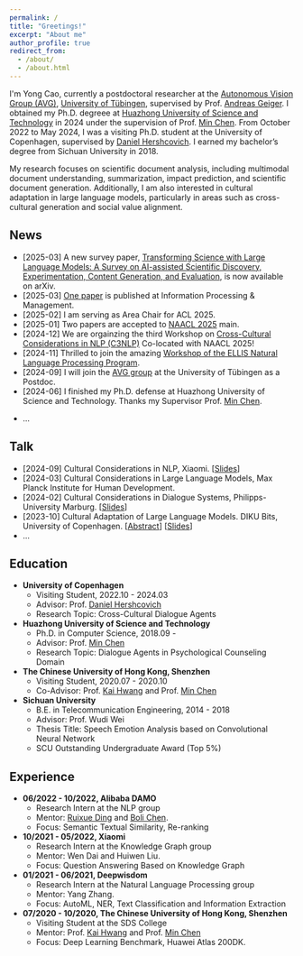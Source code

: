 ```yaml
---
permalink: /
title: "Greetings!"
excerpt: "About me"
author_profile: true
redirect_from: 
  - /about/
  - /about.html
---
```

I'm Yong Cao, currently a postdoctoral researcher at the [Autonomous Vision Group (AVG)](https://uni-tuebingen.de/en/fakultaeten/mathematisch-naturwissenschaftliche-fakultaet/fachbereiche/informatik/lehrstuehle/autonomous-vision/home/), [University of Tübingen](https://uni-tuebingen.de/en/), supervised by Prof. [Andreas Geiger](https://www.cvlibs.net/). I obtained my Ph.D. degreee at [Huazhong University of Science and Technology](https://www.hust.edu.cn/) in 2024 under the supervision of Prof. [Min Chen](https://people.ece.ubc.ca/~minchen/). From October 2022 to May 2024, I was a visiting Ph.D. student at the University of Copenhagen, supervised by [Daniel Hershcovich](https://danielhers.github.io/). I earned my bachelor’s degree from Sichuan University in 2018. 

My research focuses on scientific document analysis, including multimodal document understanding, summarization, impact prediction, and scientific document generation. Additionally, I am also interested in cultural adaptation in large language models, particularly in areas such as cross-cultural generation and social value alignment.

News
------
* [2025-03] A new survey paper, [Transforming Science with Large Language Models: A Survey on AI-assisted Scientific Discovery, Experimentation, Content Generation, and Evaluation](https://arxiv.org/abs/2502.05151), is now available on arXiv.
* [2025-03] [One paper](https://www.sciencedirect.com/science/article/pii/S030645732500041X) is published at Information Processing & Management.
* [2025-02] I am serving as Area Chair for ACL 2025.
* [2025-01] Two papers are accepted to [NAACL 2025](https://2025.naacl.org/) main.
* [2024-12] We are orgainzing the third Workshop on [Cross-Cultural Considerations in NLP (C3NLP)](https://c3nlp.github.io/) Co-located with NAACL 2025!
* [2024-11] Thrilled to join the amazing [Workshop of the ELLIS Natural Language Processing Program](https://www.dagstuhl.de/seminars/seminar-calendar/seminar-details/24485).
* [2024-09] I will join the [AVG group](https://uni-tuebingen.de/fakultaeten/mathematisch-naturwissenschaftliche-fakultaet/fachbereiche/informatik/lehrstuehle/autonomous-vision/team/) at the University of Tübingen as a Postdoc.
* [2024-06] I finished my Ph.D. defense at Huazhong University of Science and Technology. Thanks my Supervisor Prof. [Min Chen](https://people.ece.ubc.ca/~minchen/).
<!-- * [2024-04] [One paper](https://arxiv.org/abs/2407.04999) was accepted by IJCAI 2024. -->
<!-- * [2024-03] Give a talk at [Max Planck Institute for Human Development](https://www.mpib-berlin.mpg.de/research/research-centers/adaptive-rationality). -->
<!-- * [2024-02] Give a talk at [Philipps-University Marburg](https://www.uni-marburg.de/en).  -->
* ...


<!-- * [2024-02] Excited to visit [Christin Seifert](http://christinseifert.info/) at Philipps-University Marburg and [Dirk U. Wulff](https://www.dirkwulff.org/) at Max Planck Institute for Human Development.
* [2024-01] Two papers were accepted by EACL 2024, [one](https://arxiv.org/abs/2309.01606) to the main conference and [one](https://arxiv.org/abs/2401.10352) to findings.
* [2023-12] We are orgainzing the [Cross-Cultural Considerations in NLP](https://sites.google.com/view/c3nlp) Workshop at ACL 2024.
* [2023-12] [One paper](https://arxiv.org/abs/2401.01667) was accepted by IEEE ICASSP 2024.
* [2023-10] Excited to be selected as DAAD AInet fellow for the Postdoc-NeT-AI 11/2023 Networking Week on Human-centered AI.
* [2023-10] [One paper](https://arxiv.org/abs/2310.17353) was accepted by Transactions of the Association for Computational Linguistics (TACL).
* [2023-08] [Our paper](https://arxiv.org/pdf/2303.17466.pdf) was reported by Danish newspaper [Børsen](https://borsen.dk/nyheder/ai/populaer-chatbot-promoverer-amerikanske-vaerdier-og-normer).
* [2023-07] [Our paper](https://arxiv.org/pdf/2303.17466.pdf) was reported by several Danish media, including [Politiken](https://politiken.dk/debat/klummer/jarlner/art9429359/Samtalerobot-er-et-redskab-for-amerikansk-kulturimperialisme), [Børsen](https://ekstrabladet.dk/nyheder/samfund/chatgpt-fremmer-amerikanske-normer-og-vaerdier/9856186), [Danish TV2](https://www.tv2kosmopol.dk/nyhedsarkiv?date=2023-07-10&clip=634dda2b-8303-4527-aeff-a96418116135), [Ekstra Bladet](https://ekstrabladet.dk/nyheder/samfund/chatgpt-fremmer-amerikanske-normer-og-vaerdier/9856186), [University of Copenhagen](https://di.ku.dk/english/news/2023/chatgpt-promotes-american-norms-and-values/)! -->

Talk
------
* [2024-09] Cultural Considerations in NLP, Xiaomi. [[Slides](/files/2024-09-27-Xiaomi-Meeting.pdf)]
* [2024-03] Cultural Considerations in Large Language Models, Max Planck Institute for Human Development.
* [2024-02] Cultural Considerations in Dialogue Systems, Philipps-University Marburg. [[Slides](/files/2024_Marburg.pdf)]
* [2023-10] Cultural Adaptation of Large Language Models. DIKU Bits, University of Copenhagen. [[Abstract](https://di.ku.dk/begivenhedsmappe/begivenheder-2023/diku-bits-nlp-october-2023/)] [[Slides](/files/2023_DIKU_Bits.pdf)]
* ...

Education
------
<!-- ### Education -->
  * **University of Copenhagen**
    * Visiting Student, 2022.10 - 2024.03
    * Advisor: Prof. [Daniel Hershcovich](https://danielhers.github.io/)
    * Research Topic: Cross-Cultural Dialogue Agents
  * **Huazhong University of Science and Technology**
    * Ph.D. in Computer Science, 2018.09 -
    * Advisor: Prof. [Min Chen](https://people.ece.ubc.ca/~minchen/) 
    * Research Topic: Dialogue Agents in Psychological Counseling Domain
  * **The Chinese University of Hong Kong, Shenzhen**
    * Visiting Student, 2020.07 - 2020.10
    * Co-Advisor: Prof. [Kai Hwang](https://myweb.cuhk.edu.cn/hwangkai) and Prof. [Min Chen](https://people.ece.ubc.ca/~minchen/) 
  * **Sichuan University**
    * B.E. in Telecommunication Engineering, 2014 - 2018
    * Advisor: Prof. Wudi Wei
    * Thesis Title: Speech Emotion Analysis based on Convolutional Neural Network
    * SCU Outstanding Undergraduate Award (Top 5%)
    

<!-- Publications
------ -->


Experience
------
  * **06/2022 - 10/2022, Alibaba DAMO**
    * Research Intern at the NLP group
    * Mentor: [Ruixue Ding](https://scholar.google.com.hk/citations?hl=zh-CN&user=wAktw3cAAAAJ&view_op=list_works&sortby=pubdate) and [Boli Chen](https://scholar.google.com.hk/citations?user=P3IMdZ4AAAAJ&hl=zh-CN&oi=ao).
    * Focus:  Semantic Textual Similarity, Re-ranking
  * **10/2021 - 05/2022, Xiaomi**
    * Research Intern at the Knowledge Graph group
    * Mentor: Wen Dai and Huiwen Liu.
    * Focus: Question Answering Based on Knowledge Graph
  * **01/2021 - 06/2021, Deepwisdom**
    * Research Intern at the Natural Language Processing group
    * Mentor: Yang Zhang.
    * Focus: AutoML, NER, Text Classification and Information Extraction
  * **07/2020 - 10/2020, The Chinese University of Hong Kong, Shenzhen**
    * Visiting Student at the SDS College
    * Mentor: Prof. [Kai Hwang](https://myweb.cuhk.edu.cn/hwangkai) and Prof. [Min Chen](https://people.ece.ubc.ca/~minchen/) 
    * Focus: Deep Learning Benchmark, Huawei Atlas 200DK.
    
    

